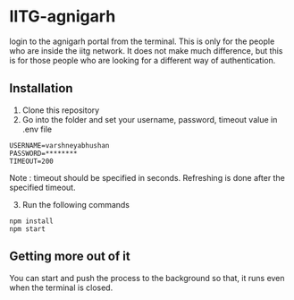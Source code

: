 # IITG-agnigarh
login to the agnigarh portal from the terminal. This is only for the people who are inside the iitg network. It does not make much difference,
but this is for those people who are looking for a different way of authentication.
## Installation
1. Clone this repository
2. Go into the folder and set your username, password, timeout value in .env file
```
USERNAME=varshneyabhushan
PASSWORD=********
TIMEOUT=200
```
Note : timeout should be specified in seconds. Refreshing is done after the specified timeout.

3. Run the following commands
```
npm install
npm start
```
## Getting more out of it
You can start and push the process to the background so that, it runs even when the terminal is closed.
